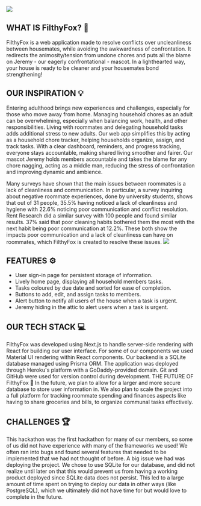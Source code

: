 ![](https://cdn.discordapp.com/attachments/1337807811576332318/1340664950540206171/Screenshot_11.png?ex=67b32f08&is=67b1dd88&hm=3c9597c6e27deca85d035cab3281706ecb97d74fc28719d735688e07358b13fd&)

## WHAT IS FilthyFox? 🦊
FilthyFox is a web application made to resolve conflicts over uncleanliness between housemates, while avoiding the awkwardness of confrontation. It redirects the animosity/tension from undone chores and puts all the blame on Jeremy - our eagerly confrontational - mascot. In a lighthearted way, your house is ready to be cleaner and your housemates bond strengthening!

## OUR INSPIRATION 💡
Entering adulthood brings new experiences and challenges, especially for those who move away from home. Managing household chores as an adult can be overwhelming, especially when balancing work, health, and other responsibilities. Living with roommates and delegating household tasks adds additional stress to new adults. Our web app simplifies this by acting as a household chore tracker, helping households organize, assign, and track tasks. With a clear dashboard, reminders, and progress tracking, everyone stays accountable, making shared living smoother and fairer. Our mascot Jeremy holds members accountable and takes the blame for any chore nagging, acting as a middle man, reducing the stress of confrontation and improving dynamic and ambience.

Many surveys have shown that the main issues between roommates is a lack of cleanliness and communication. In particular, a survey inquiring about negative roommate experiences, done by university students, shows that out of 31 people, 35.5% having noticed a lack of cleanliness and hygiene with 22.6% noticing poor communication and conflict resolution. Rent Research did a similar survey with 100 people and found similar results. 37% said that poor cleaning habits bothered them the most with the next habit being poor communication at 12.2%. These both show the impacts poor communication and a lack of cleanliness can have on roommates, which FilthyFox is created to resolve these issues.
![](https://cdn.discordapp.com/attachments/1337807811576332318/1340502675703468072/image.png?ex=67b297e7&is=67b14667&hm=af9c14707d7bb1132d7a904d43a309c656888e7e2f46fe41531d548361ab8114&)

## FEATURES ⚙️
- User sign-in page for persistent storage of information.
- Lively home page, displaying all household members tasks.
- Tasks coloured by due date and sorted for ease of completion.
- Buttons to add, edit, and assign tasks to members.
- Alert button to notify all users of the house when a task is urgent.
- Jeremy hiding in the attic to alert users when a task is urgent.

## OUR TECH STACK 💻
FilthyFox was developed using Next.js to handle server-side rendering with React for building our user interface. For some of our components we used Material UI rendering within React components. Our backend is a SQLite database managed using Prisma ORM. The application was deployed through Heroku's platform with a GoDaddy-provided domain. Git and GitHub were used for version control during development.
THE FUTURE OF FilthyFox 💫
In the future, we plan to allow for a larger and more secure database to store user information in. We also plan to scale the project into a full platform for tracking roommate spending and finances aspects like having to share groceries and bills, to organize communal tasks effectively.

## CHALLENGES 🏆
This hackathon was the first hackathon for many of our members, so some of us did not have experience with many of the frameworks we used! We often ran into bugs and found several features that needed to be implemented that we had not thought of before. A big issue we had was deploying the project. We chose to use SQLite for our database, and did not realize until later on that this would prevent us from having a working product deployed since SQLite data does not persist. This led to a large amount of time spent on trying to deploy our data in other ways (like PostgreSQL), which we ultimately did not have time for but would love to complete in the future.
